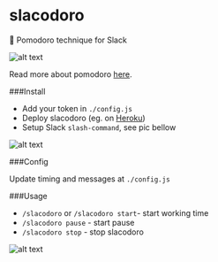 # slacodoro
:tomato: Pomodoro technique for Slack

![alt text][1]

Read more about pomodoro [here][2].

###Install

 - Add your token in ```./config.js```
 - Deploy slacodoro (eg. on [Heroku][3])
 - Setup Slack ```slash-command```, see pic bellow

![alt text][4]


###Config

Update timing and messages at ```./config.js```



###Usage

 - ```/slacodoro``` or ```/slacodoro start```- start working time
 - ```/slacodoro pause``` - start pause 
 - ```/slacodoro stop``` - stop slacodoro


![alt text][5]


  [1]: http://i.imgur.com/KXGFTaI.png
  [2]: https://devcenter.heroku.com/articles/getting-started-with-nodejs#introduction
  [3]: https://devcenter.heroku.com/articles/getting-started-with-nodejs#introduction
  [4]: http://i.imgur.com/EjKQEzI.png
  [5]: http://i.imgur.com/gl7wqQW.png

